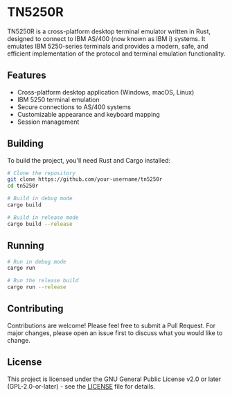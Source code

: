 # TN5250R

TN5250R is a cross-platform desktop terminal emulator written in Rust, designed to connect to IBM AS/400 (now known as IBM i) systems. It emulates IBM 5250-series terminals and provides a modern, safe, and efficient implementation of the protocol and terminal emulation functionality.

## Features

- Cross-platform desktop application (Windows, macOS, Linux)
- IBM 5250 terminal emulation
- Secure connections to AS/400 systems
- Customizable appearance and keyboard mapping
- Session management

## Building

To build the project, you'll need Rust and Cargo installed:

```bash
# Clone the repository
git clone https://github.com/your-username/tn5250r
cd tn5250r

# Build in debug mode
cargo build

# Build in release mode
cargo build --release
```

## Running

```bash
# Run in debug mode
cargo run

# Run the release build
cargo run --release
```

## Contributing

Contributions are welcome! Please feel free to submit a Pull Request. For major changes, please open an issue first to discuss what you would like to change.

## License

This project is licensed under the GNU General Public License v2.0 or later (GPL-2.0-or-later) - see the [LICENSE](LICENSE) file for details.